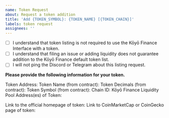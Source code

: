 ```yaml
---
name: Token Request
about: Request a token addition
title: 'Add {TOKEN_SYMBOL}: {TOKEN_NAME} [{TOKEN_CHAIN}]'
labels: token request
assignees: ''
---
```


- [ ] I understand that token listing is not required to use the Kōyō Finance Interface with a token.
- [ ] I understand that filing an issue or adding liquidity does not guarantee addition to the Kōyō Finance default token list.
- [ ] I will not ping the Discord or Telegram about this listing request.

**Please provide the following information for your token.**

Token Address: 
Token Name (from contract): 
Token Decimals (from contract): 
Token Symbol (from contract): 
Chain ID:
Kōyō Finance Liquidity Pool Address(es) of Token: 

Link to the official homepage of token:
Link to CoinMarketCap or CoinGecko page of token: 
